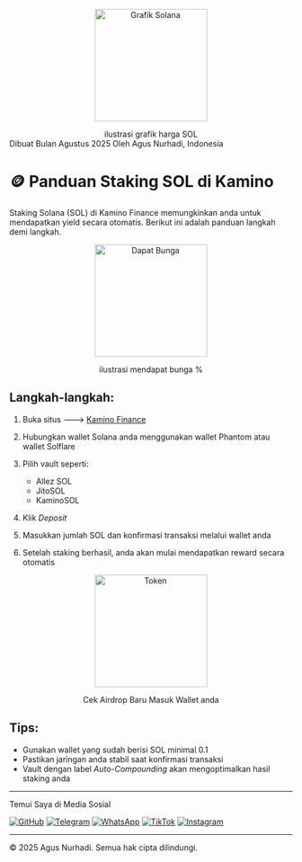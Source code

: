 
<p align="center">
  <img src="https://ik.imagekit.io/izrespquy/grafik.jpg" alt="Grafik Solana" width="200"/>
</p>
<center>ilustrasi grafik harga SOL</center>
Dibuat Bulan Agustus 2025 Oleh Agus Nurhadi, Indonesia

# 🪙 Panduan Staking SOL di Kamino

Staking Solana (SOL) di Kamino Finance memungkinkan anda untuk mendapatkan yield secara otomatis. Berikut ini adalah panduan langkah demi langkah.

<p align="center">
  <img src="https://ik.imagekit.io/izrespquy/apy.jpg" alt="Dapat Bunga" width="200"/>
</p>
<center>ilustrasi mendapat bunga %</center>

## Langkah-langkah:

1. Buka situs ---> [Kamino Finance](https://www.kamino.finance)
   
2. Hubungkan wallet Solana anda menggunakan wallet Phantom atau wallet Solflare
   
3. Pilih vault seperti:
   - Allez SOL
   - JitoSOL
   - KaminoSOL
  
4. Klik *Deposit*
   
5. Masukkan jumlah SOL dan konfirmasi transaksi melalui wallet anda
   
6. Setelah staking berhasil, anda akan mulai mendapatkan reward secara otomatis
   

<p align="center">
  <img src="https://ik.imagekit.io/izrespquy/token.jpg" alt="Token" width="200"/>
</p>
<center>Cek Airdrop Baru Masuk Wallet anda </center>


## Tips:
- Gunakan wallet yang sudah berisi SOL minimal 0.1
- Pastikan jaringan anda stabil saat konfirmasi transaksi
- Vault dengan label *Auto-Compounding* akan mengoptimalkan hasil staking anda

---


Temui Saya di Media Sosial

[![GitHub](https://img.shields.io/badge/GitHub-181717?style=for-the-badge&logo=github&logoColor=white)](https://github.com/agusplay)
[![Telegram](https://img.shields.io/badge/Telegram-2CA5E0?style=for-the-badge&logo=telegram&logoColor=white)](https://t.me/Agusnurhadi23)
[![WhatsApp](https://img.shields.io/badge/WhatsApp-25D366?style=for-the-badge&logo=whatsapp&logoColor=white)](https://wa.me/6285607330087)
[![TikTok](https://img.shields.io/badge/TikTok-000000?logo=tiktok&logoColor=white)](https://www.tiktok.com/@agus_nurhadi)
[![Instagram](https://img.shields.io/badge/Instagram-E4405F?logo=instagram&logoColor=white)](https://www.instagram.com/agus_selfie)

---

© 2025 Agus Nurhadi. Semua hak cipta dilindungi.
